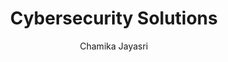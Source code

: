 ---
is_programmatic_layout_5: true
draft: false
title: Cybersecurity Solutions
snippet: Cybersecurity Solutions
image:
  src: /images/pseo/best-work-management-tools-for-cybersecurity-solutions.jpg
  alt: cybersecurity solutions, task management, resource management, productivity
publishDate: 2024-11-29
category: ""
author: Chamika Jayasri
tags:
  - cybersecuritysolutions
  - Tips
  - Open-Source
  - Team
content_01: |
    The cybersecurity solutions industry is dynamic and constantly evolving, facing unique challenges such as rapidly changing threats, regulatory compliance, and the need for continuous innovation. Effective task management tools are vital for success in this industry, as they enable teams to prioritize urgent tasks, streamline incident response, and ensure collaboration across diverse skill sets to protect against emerging cyber threats.',
content_02: |
    Worklenz supports cybersecurity solution teams with task management, resource allocation, and collaboration tools.
description: Discover the best work management tools for cybersecurity solutions including WorkLenz, designed for your specific needs.
related: [best-work-management-tools-for-cybersecurity, best-work-management-tools-for-healthcare-it, best-work-management-tools-for-cloud-computing, best-work-management-tools-for-data-analytics]
---